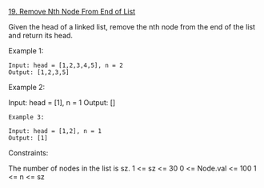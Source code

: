 [19. Remove Nth Node From End of List](https://leetcode.com/problems/remove-nth-node-from-end-of-list/description/)

Given the head of a linked list, remove the nth node from the end of the list and return its head.

Example 1:

```
Input: head = [1,2,3,4,5], n = 2
Output: [1,2,3,5]

```

Example 2:

Input: head = [1], n = 1
Output: []

```
Example 3:

Input: head = [1,2], n = 1
Output: [1]
 ```

Constraints:

The number of nodes in the list is sz.
1 <= sz <= 30
0 <= Node.val <= 100
1 <= n <= sz